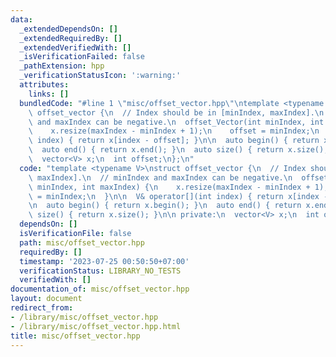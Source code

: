 ```yaml
---
data:
  _extendedDependsOn: []
  _extendedRequiredBy: []
  _extendedVerifiedWith: []
  _isVerificationFailed: false
  _pathExtension: hpp
  _verificationStatusIcon: ':warning:'
  attributes:
    links: []
  bundledCode: "#line 1 \"misc/offset_vector.hpp\"\ntemplate <typename V>\nstruct\
    \ offset_vector {\n  // Index should be in [minIndex, maxIndex].\n  // minIndex\
    \ and maxIndex can be negative.\n  offset_Vector(int minIndex, int maxIndex) {\n\
    \    x.resize(maxIndex - minIndex + 1);\n    offset = minIndex;\n  }\n\n  V& operator[](int\
    \ index) { return x[index - offset]; }\n\n  auto begin() { return x.begin(); }\n\
    \  auto end() { return x.end(); }\n  auto size() { return x.size(); }\n\n private:\n\
    \  vector<V> x;\n  int offset;\n};\n"
  code: "template <typename V>\nstruct offset_vector {\n  // Index should be in [minIndex,\
    \ maxIndex].\n  // minIndex and maxIndex can be negative.\n  offset_Vector(int\
    \ minIndex, int maxIndex) {\n    x.resize(maxIndex - minIndex + 1);\n    offset\
    \ = minIndex;\n  }\n\n  V& operator[](int index) { return x[index - offset]; }\n\
    \n  auto begin() { return x.begin(); }\n  auto end() { return x.end(); }\n  auto\
    \ size() { return x.size(); }\n\n private:\n  vector<V> x;\n  int offset;\n};"
  dependsOn: []
  isVerificationFile: false
  path: misc/offset_vector.hpp
  requiredBy: []
  timestamp: '2023-07-25 00:50:50+07:00'
  verificationStatus: LIBRARY_NO_TESTS
  verifiedWith: []
documentation_of: misc/offset_vector.hpp
layout: document
redirect_from:
- /library/misc/offset_vector.hpp
- /library/misc/offset_vector.hpp.html
title: misc/offset_vector.hpp
---
```

